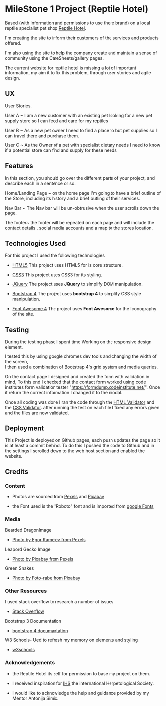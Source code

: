 # MileStone 1 Project (Reptile Hotel)


Based (with information and permissions to use there brand) on a local reptile specialist pet shop [Reptile Hotel](http://www.thereptilehotel.co.uk/).

I'm creating the site to inform their customers of the services and products offered.

I'm also using the site to help the company create and maintain a sense of community using the CareSheets/gallery pages. 
 

 The current website for reptile hotel is missing a lot of important information, my aim it to fix this problem, through user stories and agile design.
## UX
 
User Stories.

User A ~ I am a new customer with an existing pet looking for a new pet supply store so I can feed and care for my reptiles

User B ~ As a new pet owner I need to find a place to but pet supplies so I can travel there and purchase them.

User C ~ As the Owner of a pet with specialist dietary needs I need to know if a potential store can find and supply for these needs

## Features

In this section, you should go over the different parts of your project, and describe each in a sentence or so.

Home/Landing Page ~ on the home page I'm going to have a brief outline of the Store, including its history and a brief outling of their services.

Nav Bar ~ The Nav bar will be un-obtrusive when the user scrolls down the page.

The footer~ the footer will be repeated on each page and will include the contact details , social media accounts and a map to the stores location.
 

## Technologies Used

For this project I used the following technologies

- [HTML5](https://developer.mozilla.org/en-US/docs/Web/Guide/HTML/HTML5)
         This project uses HTML5 for is core structure.

- [CSS3](https://en.wikipedia.org/wiki/CSS)
         This project uses CSS3 for its styling.

- [JQuery](https://jquery.com)
        The project uses **JQuery** to simplify DOM manipulation.

- [Bootstrap 4](https://getbootstrap.com/)
         The project uses **bootstrap 4** to simplify CSS style manipulation.

- [Font Awesome 4](https://fontawesome.com/v4.7.0/)
         The project uses **Font Awesome** for the Iconography of the site.

## Testing

During the testing phase I spent time Working on the responsive design element.

I tested this by using google chromes dev tools and changing the width of the screen,  
I then used a combination of Bootstrap 4's grid system and media queries.

On the contact page I designed and created the form with validation in mind, To this end I checked that the contact form worked using
code institutes form validation tester "https://formdump.codeinstitute.net/". Once it return the correct information I changed it to the modal.

Once all coding was done I ran the code through the [HTML Validator](https://validator.w3.org/) and the [CSS Validator](https://jigsaw.w3.org/css-validator/). after running the test on each  file I fixed any errors given and the files are now validated.

## Deployment

This Project is deployed on Github pages, each push updates the page so it is at least a commit behind. To do this I pushed the code to Github and in the settings I scrolled down to the web host section and enabled the website.

## Credits

### Content

- Photos are sourced from  [Pexels](https://pexels.com) and [Pixabay](https://pixabay.com)

- the Font used is the "Roboto" font and is imported from [google Fonts](https://fonts.google.com/)


### Media

Bearded DragonImage

- [Photo by Egor Kamelev from Pexels]( https://www.pexels.com/photo/green-and-gray-bearded-dragon-751698/)

Leapord Gecko Image

- [Photo by Pixabay from Pexels](https://www.pexels.com/photo/animal-biology-blur-close-up-407037/?utm_content=attributionCopyText&utm_medium=referral&utm_source=pexels)

Green Snakes

- [Photo by Foto-rabe from Pixabay](https://pixabay.com/images/id-653639/)

### Other Resources

 I used stack overflow to research a number of issues

- [Stack Overflow](https://stackoverflow.com/)

Bootstrap 3 Documentation

- [bootstrap 4 documantation](https://getbootstrap.com/docs/4.0)

W3 Schools- Ued to refresh my memory on elements and styling

- [w3schools](https://www.w3schools.com/)

### Acknowledgements

- the Reptile Hotel its self for permission to base my project on them.
- I received inspiration for [IHS](https://www.ihs-web.org.uk/) the international Herpetological Society.

- I would like to acknowledge the help and guidance provided by my Mentor Antonija Simic.